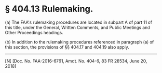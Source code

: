 # § 404.13   Rulemaking.

(a) The FAA's rulemaking procedures are located in subpart A of part 11 of this title, under the General, Written Comments, and Public Meetings and Other Proceedings headings.


(b) In addition to the rulemaking procedures referenced in paragraph (a) of this section, the provisions of §§ 404.17 and 404.19 also apply.



---

[N] [Doc. No. FAA-2016-6761, Amdt. No. 404-6, 83 FR 28534, June 20, 2018]




